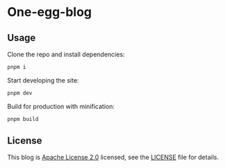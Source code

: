 # One-egg-blog

## Usage

Clone the repo and install dependencies:

```bash
pnpm i
```

Start developing the site:

```bash
pnpm dev
```

Build for production with minification:

```bash
pnpm build
```

## License

This blog is [Apache License 2.0](https://www.apache.org/licenses/LICENSE-2.0) licensed, see the [LICENSE](LICENSE) file for details.
